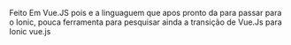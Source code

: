 Feito Em Vue.JS pois e a linguaguem que apos pronto da para passar para o Ionic, pouca ferramenta para pesquisar ainda a transição de Vue.Js para Ionic vue.js